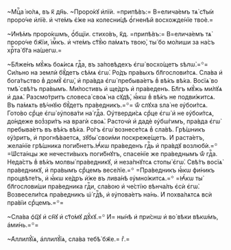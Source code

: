 ~Мцⷭ҇а і҆ю́лѧ, въ к҃ дн҃ь. ~Проро́кꙋ и҆лїѝ. =припѣ́въ:= В=елича́емъ тѧ̀
ст҃ы́и проро́че и҆лїѐ. и҆ чте́мъ є҆́же на колесни́цѣ ѻ҆́гненѣй восхожде́нїе
твоѐ.=

~И҆нѣ́мъ проро́кѡмъ, ѻ҆́бщїи. стихо́въ, к҃д. =припѣ́въ:= В=елича́емъ тѧ̀
проро́че бж҃їи, і҆мⷬ҇къ. и҆ чте́мъ ст҃ꙋ́ю па́мѧть твою̀, ты́ бо мо́лиши за
на́съ хрⷭ҇та̀ бг҃а на́шегѡ.=

~Бл҃же́нъ мꙋ́жь боѧ́исѧ гдⷭ҇а, въ за́повѣдехъ є҆гѡ̀ восхо́щетъ ѕѣлѡ̀.=꙳=
Си́льно на землѝ бꙋ́детъ сѣ́мѧ є҆гѡ̀. Ро́дъ пра́выхъ бл҃гослови́тсѧ. Сла́ва и҆
бога́тьство в̾ домꙋ̀ є҆гѡ̀, и҆ пра́вда є҆гѡ̀ пребыва́етъ в̾ вѣ́къ вѣ́ка. Восїѧ̀
во тмѣ̀ свѣ́тъ пра́вымъ. Ми́лостивъ и҆ ще́дръ и҆ пра́веденъ. Бл҃гъ мꙋ́жь ми́лꙋѧ
и҆ даѧ̀. Разсмо́тритъ словеса̀ своѧ̀ на сꙋдѣ̀, ꙗ҆́кѡ в̾ вѣ́къ не подви́житсѧ. Въ
па́мѧть вѣ́чнꙋю бꙋ́детъ пра́ведникъ.=꙳= ѿ́ слꙋха ѕла̀ не ᲂу҆бои́тсѧ. Гото́во
срⷣце є҆гѡ̀ ᲂу҆пова́ти на́ гдⷭ҇а. Оу҆тверди́сѧ срⷣце є҆гѡ̀ и҆ не ᲂу҆бои́тсѧ,
до́ндеже воз̾зри́тъ на врагѝ своѧ̀. Расточѝ и҆ дадѐ ᲂу҆бѡ́гимъ, пра́вда є҆гѡ̀
пребыва́етъ въ вѣ́къ вѣ́ка. Ро́гъ є҆гѡ̀ вознесе́тсѧ в̾ сла́вѣ. Грѣ́шникъ
ᲂу҆́зритъ, и҆ прогнѣ́ваетсѧ, зꙋбы̀ свои́ми поскреже́щетъ. И҆ раста́етъ,
жела́нїе грѣ́шника поги́бнетъ.Ꙗ҆́кѡ пра́веденъ гдⷭ҇ь и҆ пра́вдꙋ возлюбѝ.=꙳
=Ѡ҆ста́нцы же нечести́выхъ поги́бнꙋтъ, спасе́нїе же пра́веднымъ ѿ́ гдⷭ҇а.
Неда́стъ в̾ вѣ́къ молвы̀ пра́ведникꙋ, и҆ неза́пнꙋтсѧ стопы̀ є҆гѡ̀. Свѣ́тъ
восїѧ̀ пра́ведникꙋ, и҆ пра́вымъ срⷣцемъ весе́лїе.=꙳ =Пра́ведникъ ꙗ҆́кѡ фи́никъ
процвѣте́тъ, и҆ ꙗ҆́кѡ ке́дръ и҆́же въ лива́нѣ ᲂу҆мно́житсѧ.=꙳ =Ꙗ҆́кѡ ты̀
бл҃гослови́ши пра́ведника гдⷭ҇и, сла́вою и҆ че́стїю вѣнча́лъ є҆сѝ є҆гѡ̀.
Возвесели́тсѧ пра́ведникъ ѡ҆́ гдⷭ҇ѣ, и҆ ᲂу҆пова́етъ на́нь. И҆ похва́лѧтсѧ всѝ
пра́вїи срⷣцемъ.=꙳=

~Сла́ва ѻ҆ц҃ꙋ и҆ сн҃ꙋ и҆ ст҃о́мꙋ дꙋ́хꙋ.=꙳ И҆= ны́нѣ и҆ при́снѡ и҆ во́ вѣки
вѣкѡ́мъ, а҆ми́нь.=꙳=

~А҆ллилꙋ́їѧ, а҆ллилꙋ́їѧ, сла́ва тебѣ̀ бж҃е.= гⷤ.=

